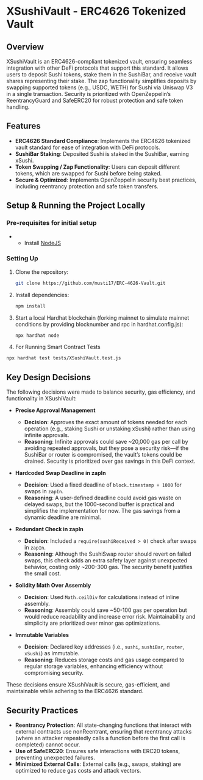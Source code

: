 # XSushiVault - ERC4626 Tokenized Vault

## Overview

XSushiVault is an ERC4626-compliant tokenized vault, ensuring seamless integration with other DeFi protocols that support this standard. It allows users to deposit Sushi tokens, stake them in the SushiBar, and receive vault shares representing their stake. The zap functionality simplifies deposits by swapping supported tokens (e.g., USDC, WETH) for Sushi via Uniswap V3 in a single transaction. Security is prioritized with OpenZeppelin’s ReentrancyGuard and SafeERC20 for robust protection and safe token handling.

## Features

- **ERC4626 Standard Compliance**: Implements the ERC4626 tokenized vault standard for ease of integration with DeFi protocols.
- **SushiBar Staking**: Deposited Sushi is staked in the SushiBar, earning xSushi.
- **Token Swapping / Zap Functionality**: Users can deposit different tokens, which are swapped for Sushi before being staked.
- **Secure & Optimized**: Implements OpenZeppelin security best practices, including reentrancy protection and safe token transfers.

## Setup & Running the Project Locally

### Pre-requisites for initial setup

- - Install [NodeJS](https://nodejs.org/en/)

### Setting Up

1. Clone the repository:
   ```sh
   git clone https://github.com/musti17/ERC-4626-Vault.git
   ```
2. Install dependencies:
   ```sh
   npm install
   ```
3. Start a local Hardhat blockchain (forking mainnet to simulate mainnet conditions by providing blocknumber and rpc in hardhat.config.js):

   ```sh
   npx hardhat node
   ```

4. For Running Smart Contract Tests

```sh
npx hardhat test tests/XSushiVault.test.js
```

## Key Design Decisions

The following decisions were made to balance security, gas efficiency, and functionality in XSushiVault:

- **Precise Approval Management**

  - **Decision**: Approves the exact amount of tokens needed for each operation (e.g., staking Sushi or unstaking xSushi) rather than using infinite approvals.
  - **Reasoning**: Infinite approvals could save ~20,000 gas per call by avoiding repeated approvals, but they pose a security risk—if the SushiBar or router is compromised, the vault’s tokens could be drained. Security is prioritized over gas savings in this DeFi context.

- **Hardcoded Swap Deadline in zapIn**

  - **Decision**: Used a fixed deadline of `block.timestamp + 1000` for swaps in `zapIn`.
  - **Reasoning**: A user-defined deadline could avoid gas waste on delayed swaps, but the 1000-second buffer is practical and simplifies the implementation for now. The gas savings from a dynamic deadline are minimal.

- **Redundant Check in zapIn**

  - **Decision**: Included a `require(sushiReceived > 0)` check after swaps in `zapIn`.
  - **Reasoning**: Although the SushiSwap router should revert on failed swaps, this check adds an extra safety layer against unexpected behavior, costing only ~200-300 gas. The security benefit justifies the small cost.

- **Solidity Math Over Assembly**

  - **Decision**: Used `Math.ceilDiv` for calculations instead of inline assembly.
  - **Reasoning**: Assembly could save ~50-100 gas per operation but would reduce readability and increase error risk. Maintainability and simplicity are prioritized over minor gas optimizations.

- **Immutable Variables**
  - **Decision**: Declared key addresses (i.e., `sushi`, `sushiBar`, `router`, `xSushi`) as immutable.
  - **Reasoning**: Reduces storage costs and gas usage compared to regular storage variables, enhancing efficiency without compromising security.

These decisions ensure XSushiVault is secure, gas-efficient, and maintainable while adhering to the ERC4626 standard.

## Security Practices

- **Reentrancy Protection**: All state-changing functions that interact with external contracts use nonReentrant, ensuring that reentrancy attacks (where an attacker repeatedly calls a function before the first call is completed) cannot occur.
- **Use of SafeERC20**: Ensures safe interactions with ERC20 tokens, preventing unexpected failures.
- **Minimized External Calls**: External calls (e.g., swaps, staking) are optimized to reduce gas costs and attack vectors.
